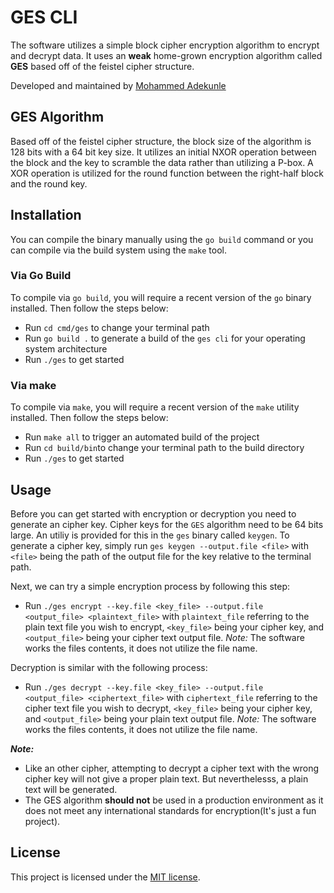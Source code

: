 # GES CLI

The software utilizes a simple block cipher encryption algorithm to encrypt and decrypt data. It uses an **weak** home-grown encryption algorithm called **GES** based off of the feistel cipher structure.

Developed and maintained by [Mohammed Adekunle](https://mohammedadekunle.com.ng)

## GES Algorithm

Based off of the feistel cipher structure, the block size of the algorithm is 128 bits with a 64 bit key size. It utilizes an initial NXOR operation between the block and the key to scramble the data rather than utilizing a P-box. A XOR operation is utilized for the round function between the right-half block and the round key.

## Installation

You can compile the binary manually using the `go build` command or you can compile via the build system using the `make` tool.

### Via Go Build

To compile via `go build`, you will require a recent version of the `go` binary installed. Then follow the steps below:

- Run `cd cmd/ges` to change your terminal path
- Run `go build .` to generate a build of the `ges cli` for your operating system architecture
- Run `./ges` to get started

### Via make

To compile via `make`, you will require a recent version of the `make` utility installed. Then follow the steps below:

- Run `make all` to trigger an automated build of the project
- Run `cd build/bin`to change your terminal path to the build directory
- Run `./ges` to get started

## Usage

Before you can get started with encryption or decryption you need to generate an cipher key. Cipher keys for the `GES` algorithm need to be 64 bits large. An utiliy is provided for this in the `ges` binary called `keygen`. To generate a cipher key, simply run `ges keygen --output.file <file>` with `<file>` being the path of the output file for the key relative to the terminal path.

Next, we can try a simple encryption process by following this step:

- Run `./ges encrypt --key.file <key_file> --output.file <output_file> <plaintext_file>` with `plaintext_file` referring to the plain text file you wish to encrypt, `<key_file>` being your cipher key, and `<output_file>` being your cipher text output file. *Note:* The software works the files contents, it does not utilize the file name.

Decryption is similar with the following process:

- Run `./ges decrypt --key.file <key_file> --output.file <output_file> <ciphertext_file>` with `ciphertext_file` referring to the cipher text file you wish to decrypt, `<key_file>` being your cipher key, and `<output_file>` being your plain text output file. *Note:* The software works the files contents, it does not utilize the file name.

***Note:***

- Like an other cipher, attempting to decrypt a cipher text with the wrong cipher key will not give a proper plain text. But neverthelesss, a plain text will be generated.
- The GES algorithm **should not** be used in a production environment as it does not meet any international standards for encryption(It's just a fun project). 

## License

This project is licensed under the [MIT license](http://opensource.org/licenses/MIT).
